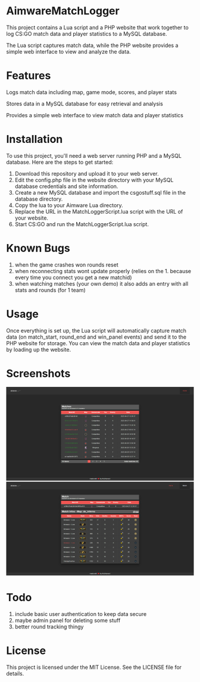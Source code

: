 # AimwareMatchLogger

This project contains a Lua script and a PHP website that work together to log CS:GO match data and player statistics to a MySQL database.

The Lua script captures match data, while the PHP website provides a simple web interface to view and analyze the data.

# Features
Logs match data including map, game mode, scores, and player stats

Stores data in a MySQL database for easy retrieval and analysis

Provides a simple web interface to view match data and player statistics

# Installation
To use this project, you'll need a web server running PHP and a MySQL database. Here are the steps to get started:

1. Download this repository and upload it to your web server.
2. Edit the config.php file in the website directory with your MySQL database credentials and site information.
3. Create a new MySQL database and import the csgostuff.sql file in the database directory.
4. Copy the lua to your Aimware Lua directory.
5. Replace the URL in the MatchLoggerScript.lua script with the URL of your website.
6. Start CS:GO and run the MatchLoggerScript.lua script.

# Known Bugs
1. when the game crashes won rounds reset
2. when reconnecting stats wont update properly (relies on the 1. because every time you connect you get a new matchid)
3. when watching matches (your own demo) it also adds an entry with all stats and rounds (for 1 team)

# Usage
Once everything is set up, the Lua script will automatically capture match data (on match_start, round_end and win_panel events) and send it to the PHP website for storage. You can view the match data and player statistics by loading up the website.

# Screenshots
![Panel Overview](/screenshots/b1g_rat-ZEbOO9-def_not-a_ratw0hsSfT7wyrU.rat.png?raw=true "Panel Overview")
![Match Overview](/screenshots/b1g_rat-lfQZcm-def_not-a_ratpwgfSEjkI05E.rat.png?raw=true "Match Overview")

# Todo
1. include basic user authentication to keep data secure
2. maybe admin panel for deleting some stuff
3. better round tracking thingy

# License
This project is licensed under the MIT License. See the LICENSE file for details.
